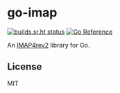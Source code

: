 # go-imap

[![builds.sr.ht status](https://builds.sr.ht/~emersion/go-imap/commits/v2.svg)](https://builds.sr.ht/~emersion/go-imap/commits/v2?)
[![Go Reference](https://pkg.go.dev/badge/github.com/emersion/go-imap/v2.svg)](https://pkg.go.dev/github.com/emersion/go-imap/v2)

An [IMAP4rev2] library for Go.

## License

MIT

[IMAP4rev2]: https://www.rfc-editor.org/rfc/rfc9051.html
